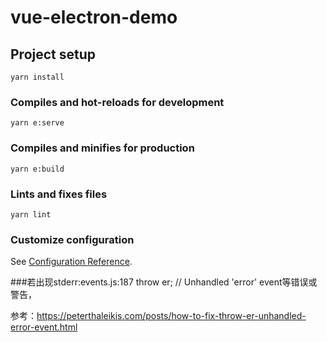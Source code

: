 # vue-electron-demo

## Project setup
```
yarn install
```

### Compiles and hot-reloads for development
```
yarn e:serve
```

### Compiles and minifies for production
```
yarn e:build
```

### Lints and fixes files
```
yarn lint
```

### Customize configuration
See [Configuration Reference](https://cli.vuejs.org/config/).

###若出现stderr:events.js:187   throw er; // Unhandled 'error' event等错误或警告，

参考：https://peterthaleikis.com/posts/how-to-fix-throw-er-unhandled-error-event.html
